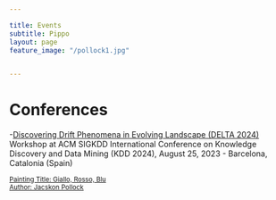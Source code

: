 ```yaml
---

title: Events
subtitle: Pippo
layout: page
feature_image: "/pollock1.jpg"


---
```


# Conferences

-[Discovering Drift Phenomena in Evolving Landscape (DELTA 2024)](https://aiimlab.org/events/KDD_2024_Discovering_Drift_Phenomena_in_Evolving_Landscape.htm)
Workshop at ACM SIGKDD International Conference on Knowledge Discovery and Data Mining (KDD 2024), August 25, 2023 - Barcelona, Catalonia (Spain)



<footer class="footer">
         <div <li="" class="item  item--nav">
         <a href="/pollock1.jpg"> <small class="small"> Painting Title: Giallo, Rosso, Blu <br> Author: Jacskon Pollock </small> </a>
      </div>

</footer>







<!-- Global site tag (gtag.js) - Google Analytics -->
<script async src="https://www.googletagmanager.com/gtag/js?id=UA-148503736-1"></script>
<script>
  window.dataLayer = window.dataLayer || [];
  function gtag(){dataLayer.push(arguments);}
  gtag('js', new Date());

  gtag('config', 'UA-148503736-1');
</script>
